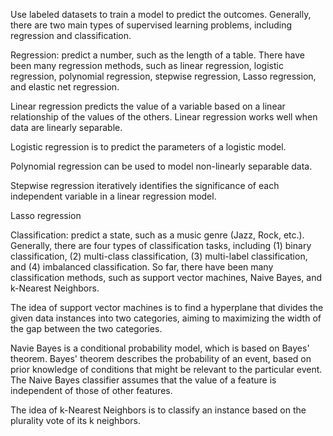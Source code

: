 Use labeled datasets to train a model to predict the outcomes. Generally, there are two main types of supervised learning problems, including regression and classification.

Regression: predict a number, such as the length of a table. There have been many regression methods, such as linear regression, logistic regression, polynomial regression, stepwise regression, Lasso regression, and elastic net regression.

Linear regression predicts the value of a variable based on a linear relationship of the values of the others. Linear regression works well when data are linearly separable.

Logistic regression is to predict the parameters of a logistic model.

Polynomial regression can be used to model non-linearly separable data.

Stepwise regression iteratively identifies the significance of each independent variable in a linear regression model.

Lasso regression


Classification: predict a state, such as a music genre (Jazz, Rock, etc.). Generally, there are four types of classification tasks, including (1) binary classification, (2) multi-class classification, (3) multi-label classification, and (4) imbalanced classification. So far, there have been many classification methods, such as support vector machines, Naive Bayes, and k-Nearest Neighbors.

The idea of support vector machines is to find a hyperplane that divides the given data instances into two categories, aiming to maximizing the width of the gap between the two categories.

Navie Bayes is a conditional probability model, which is based on Bayes' theorem. Bayes' theorem describes the probability of an event, based on prior knowledge of conditions that might be relevant to the particular event. The Naive Bayes classifier assumes that the value of a feature is independent of those of other features.

The idea of k-Nearest Neighbors is to classify an instance based on the plurality vote of its k neighbors.
